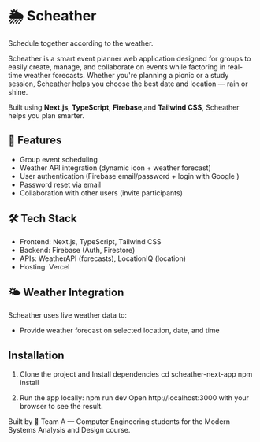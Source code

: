 # 🌦️ Scheather

Schedule together according to the weather.

Scheather is a smart event planner web application designed for groups to easily create, manage, and collaborate on events while factoring in real-time weather forecasts. Whether you're planning a picnic or a study session, Scheather helps you choose the best date and location — rain or shine. 

Built using **Next.js**, **TypeScript**, **Firebase**,and **Tailwind CSS**, Scheather helps you plan smarter.

## 🚀 Features
- Group event scheduling
- Weather API integration (dynamic icon + weather forecast)
- User authentication (Firebase email/password + login with Google )
- Password reset via email
- Collaboration with other users (invite participants)

## 🛠 Tech Stack
- Frontend: Next.js, TypeScript, Tailwind CSS
- Backend: Firebase (Auth, Firestore)
- APIs: WeatherAPI (forecasts), LocationIQ (location)
- Hosting: Vercel

## 🌤 Weather Integration
Scheather uses live weather data to:

- Provide weather forecast on selected location, date, and time

## Installation

1. Clone the project and Install dependencies
   cd scheather-next-app
   npm install

2. Run the app locally:
   npm run dev
   Open http://localhost:3000 with your browser to see the result.


Built by 👥 Team A — Computer Engineering students for the Modern Systems Analysis and Design course.

